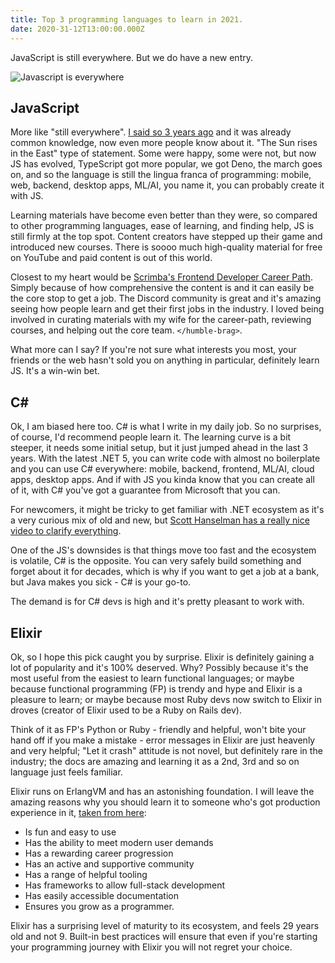 ```yaml
---
title: Top 3 programming languages to learn in 2021.
date: 2020-31-12T13:00:00.000Z
---
```


JavaScript is still everywhere. But we do have a new entry.

<!-- more -->

![Javascript is everywhere](https://miro.medium.com/max/1144/1*0QoOE-jIHc8i7Cs8z6oU0w.png)

## JavaScript

More like "still everywhere". [I said so 3 years ago](https://alanmynah.com/blog/best-programming-languages-2018) and it was already common knowledge, now even more people know about it. "The Sun rises in the East" type of statement. Some were happy, some were not, but now JS has evolved, TypeScript got more popular, we got Deno, the march goes on, and so the language is still the lingua franca of programming: mobile, web, backend, desktop apps, ML/AI, you name it, you can probably create it with JS.

Learning materials have become even better than they were, so compared to other programming languages, ease of learning, and finding help, JS is still firmly at the top spot. Content creators have stepped up their game and introduced new courses. There is soooo much high-quality material for free on YouTube and paid content is out of this world.

Closest to my heart would be [Scrimba's Frontend Developer Career Path](https://scrimba.com/learn/frontend?utm_source=alanmynah.com&utm_medium=referral&utm_campaign=top3-prog-lang-2021). Simply because of how comprehensive the content is and it can easily be the core stop to get a job. The Discord community is great and it's amazing seeing how people learn and get their first jobs in the industry. I loved being involved in curating materials with my wife for the career-path, reviewing courses, and helping out the core team. `</humble-brag>`.

What more can I say? If you're not sure what interests you most, your friends or the web hasn't sold you on anything in particular, definitely learn JS. It's a win-win bet.

## C#

Ok, I am biased here too. C# is what I write in my daily job. So no surprises, of course, I'd recommend people learn it. The learning curve is a bit steeper, it needs some initial setup, but it just jumped ahead in the last 3 years. With the latest .NET 5, you can write code with almost no boilerplate and you can use C# everywhere: mobile, backend, frontend, ML/AI, cloud apps, desktop apps. And if with JS you kinda know that you can create all of it, with C# you've got a guarantee from Microsoft that you can.

For newcomers, it might be tricky to get familiar with .NET ecosystem as it's a very curious mix of old and new, but [Scott Hanselman has a really nice video to clarify everything](https://www.hanselman.com/blog/what-is-net-how-does-it-work-is-it-a-language-or-a-platform).

One of the JS's downsides is that things move too fast and the ecosystem is volatile, C# is the opposite. You can very safely build something and forget about it for decades, which is why if you want to get a job at a bank, but Java makes you sick - C# is your go-to.

The demand is for C# devs is high and it's pretty pleasant to work with.

## Elixir

Ok, so I hope this pick caught you by surprise. Elixir is definitely gaining a lot of popularity and it's 100% deserved. Why? Possibly because it's the most useful from the easiest to learn functional languages; or maybe because functional programming (FP) is trendy and hype and Elixir is a pleasure to learn; or maybe because most Ruby devs now switch to Elixir in droves (creator of Elixir used to be a Ruby on Rails dev).

Think of it as FP's Python or Ruby - friendly and helpful, won't bite your hand off if you make a mistake - error messages in Elixir are just heavenly and very helpful; "Let it crash" attitude is not novel, but definitely rare in the industry; the docs are amazing and learning it as a 2nd, 3rd and so on language just feels familiar.

Elixir runs on ErlangVM and has an astonishing foundation. I will leave the amazing reasons why you should learn it to someone who's got production experience in it, [taken from here](https://www.erlang-solutions.com/blog/why-elixir-is-the-programming-language-you-should-learn-in-2020.html#:~:text=Learning%20Elixir%20can%20make%20you,in%20their%20language%20of%20choice.):

-   Is fun and easy to use
-   Has the ability to meet modern user demands
-   Has a rewarding career progression
-   Has an active and supportive community
-   Has a range of helpful tooling
-   Has frameworks to allow full-stack development
-   Has easily accessible documentation
-   Ensures you grow as a programmer.

Elixir has a surprising level of maturity to its ecosystem, and feels 29 years old and not 9. Built-in best practices will ensure that even if you're starting your programming journey with Elixir you will not regret your choice.

